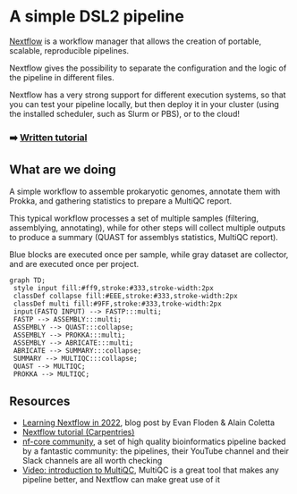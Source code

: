 # A simple DSL2 pipeline

[Nextflow](https://www.nextflow.io/) is a workflow manager that allows the creation
of portable, scalable, reproducible pipelines.

Nextflow gives the possibility to separate the configuration and the logic of the
pipeline in different files.

Nextflow has a very strong support for different execution systems, so that you can
test your pipeline locally, but then deploy it in your cluster (using the installed
scheduler, such as Slurm or PBS), or to the cloud!

### :arrow_right: [**Written tutorial**](https://telatin.github.io/microbiome-bioinformatics/Nextflow-start/)

## What are we doing

A simple workflow to assemble prokaryotic genomes, annotate them with Prokka, and
gathering statistics to prepare a MultiQC report.

This typical workflow processes a set of multiple samples (filtering, assemblying,
annotating), while for other steps will collect multiple outputs to produce
a summary (QUAST for assemblys statistics, MultiQC report).

Blue blocks are executed once per sample, while gray dataset are collector, and are executed
once per project.

```mermaid
graph TD;
 style input fill:#ff9,stroke:#333,stroke-width:2px
 classDef collapse fill:#EEE,stroke:#333,stroke-width:2px
 classDef multi fill:#9FF,stroke:#333,troke-width:2px
 input(FASTQ INPUT) --> FASTP:::multi;
 FASTP --> ASSEMBLY:::multi;
 ASSEMBLY --> QUAST:::collapse;
 ASSEMBLY --> PROKKA:::multi;
 ASSEMBLY --> ABRICATE:::multi;
 ABRICATE --> SUMMARY:::collapse;
 SUMMARY --> MULTIQC:::collapse;
 QUAST --> MULTIQC;
 PROKKA --> MULTIQC;
```
## Resources

* [Learning Nextflow in 2022](https://www.nextflow.io/blog/2022/learn-nextflow-in-2022.html), blog post by Evan Floden & Alain Coletta
* [Nextflow tutorial (Carpentries)](https://carpentries-incubator.github.io/workflows-nextflow/index.html)
* [nf-core community](https://nf-co.re/), a set of high quality bioinformatics pipeline backed by a fantastic community: the pipelines, their YouTube channel and their Slack channels are all worth checking 
* [Video: introduction to MultiQC](https://www.youtube.com/watch?v=BbScv9TcaMg&ab_channel=PhilEwels), MultiQC is a great tool that makes any pipeline better, and Nextflow can make great use of it
